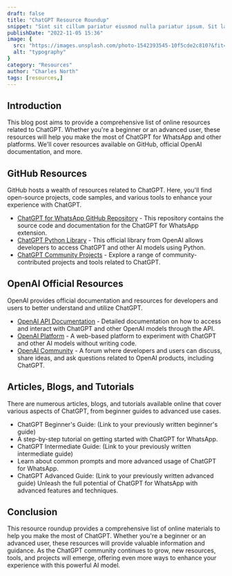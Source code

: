 ```yaml
---
draft: false
title: "ChatGPT Resource Roundup"
snippet: "Sint sit cillum pariatur eiusmod nulla pariatur ipsum. Sit laborum anim qui mollit tempor pariatur nisi minim dolor. Aliquip et adipisicing sit sit fugiat"
publishDate: "2022-11-05 15:36"
image: {
  src: "https://images.unsplash.com/photo-1542393545-10f5cde2c810?&fit=crop&w=430&h=240",
  alt: "typography"
}
category: "Resources"
author: "Charles North"
tags: [resources,]
---
```


## Introduction
This blog post aims to provide a comprehensive list of online resources related to ChatGPT. Whether you're a beginner or an advanced user, these resources will help you make the most of ChatGPT for WhatsApp and other platforms. We'll cover resources available on GitHub, official OpenAI documentation, and more.

## GitHub Resources
GitHub hosts a wealth of resources related to ChatGPT. Here, you'll find open-source projects, code samples, and various tools to enhance your experience with ChatGPT.

- [ChatGPT for WhatsApp GitHub Repository](https://github.com/your-username/your-plugin-repo) - This repository contains the source code and documentation for the ChatGPT for WhatsApp extension.
- [ChatGPT Python Library](https://github.com/openai/openai) - This official library from OpenAI allows developers to access ChatGPT and other AI models using Python.
- [ChatGPT Community Projects](https://github.com/topics/chatgpt) - Explore a range of community-contributed projects and tools related to ChatGPT.
## OpenAI Official Resources
OpenAI provides official documentation and resources for developers and users to better understand and utilize ChatGPT.

- [OpenAI API Documentation](https://beta.openai.com/docs/) - Detailed documentation on how to access and interact with ChatGPT and other OpenAI models through the API.
- [OpenAI Platform](https://platform.openai.com/) - A web-based platform to experiment with ChatGPT and other AI models without writing code.
- [OpenAI Community](https://community.openai.com/) - A forum where developers and users can discuss, share ideas, and ask questions related to OpenAI products, including ChatGPT.

## Articles, Blogs, and Tutorials
There are numerous articles, blogs, and tutorials available online that cover various aspects of ChatGPT, from beginner guides to advanced use cases.

- ChatGPT Beginner's Guide: (Link to your previously written beginner's guide)
- A step-by-step tutorial on getting started with ChatGPT for WhatsApp.
- ChatGPT Intermediate Guide: (Link to your previously written intermediate guide)
- Learn about common prompts and more advanced usage of ChatGPT for WhatsApp.
- ChatGPT Advanced Guide: (Link to your previously written advanced guide)
Unleash the full potential of ChatGPT for WhatsApp with advanced features and techniques.

## Conclusion
This resource roundup provides a comprehensive list of online materials to help you make the most of ChatGPT. Whether you're a beginner or an advanced user, these resources will provide valuable information and guidance. As the ChatGPT community continues to grow, new resources, tools, and projects will emerge, offering even more ways to enhance your experience with this powerful AI model.